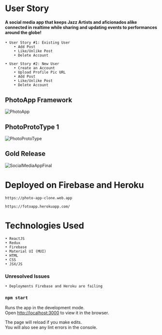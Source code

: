 # User Story

#### A social media app that keeps Jazz Artists and aficionados alike connected in realtime while sharing and updating events to performances around the globe!

    • User Story #1: Existing User
        • Add Post
        • Like/Unlike Post
        • Delete Account

    • User Story #2: New User
        • Create an Account
        • Upload Profile Pic URL
        • Add Post
        • Like/Unlike Post
        • Delete Account

## PhotoApp Framework

![PhotoApp](https://media.giphy.com/media/MNEZVtoMiyvtX0PHdv/giphy.gif)

## PhotoProtoType 1

![PhotoProtoType](https://media.giphy.com/media/DGStIWTSad57hty2XE/giphy.gif)

## Gold Release

![SocialMediaAppFinal](https://media.giphy.com/media/xFaYzxQHPBTY9e3eut/giphy.gif)

# Deployed on Firebase and Heroku

    https://photo-app-clone.web.app

    https://fotoapp.herokuapp.com/

# Technologies Used
    • ReactJS
    • Redux
    • Firebase
    • Material UI (MUI)
    • HTML
    • CSS
    • JSX/JS

### Unresolved Issues
    • Deployments Firebase and Heroku are failing

### `npm start`

Runs the app in the development mode.\
Open [http://localhost:3000](http://localhost:3000) to view it in the browser.

The page will reload if you make edits.\
You will also see any lint errors in the console.



